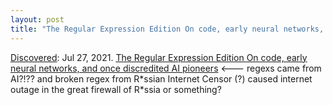 ```yaml
---
layout: post
title: "The Regular Expression Edition On code, early neural networks, and once discredited AI pioneers"
---
```

[Discovered](http://rolandtanglao.com/2020/07/29/p1-blogthis-checkvist-list-links-to-blog/): Jul 27, 2021. [The Regular Expression Edition On code, early neural networks, and once discredited AI pioneers](https://whyisthisinteresting.substack.com/p/the-regular-expression-edition) <--- regexs came from AI?!?? and broken regex from R*ssian Internet Censor (?) caused internet outage in the great firewall of R\*ssia or something?
